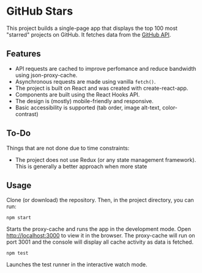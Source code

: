# GitHub Stars

This project builds a single-page app that displays the top 100 most "starred" projects on GitHub.
It fetches data from the [GitHub API](https://developer.github.com/v3/).

## Features

* API requests are cached to improve perfomance and reduce bandwidth using json-proxy-cache.
* Asynchronous requests are made using vanilla `fetch()`.
* The project is built on React and was created with create-react-app.
* Components are built using the React Hooks API.
* The design is (mostly) mobile-friendly and responsive.
* Basic accessibility is supported (tab order, image alt-text, color-contrast)

## To-Do

Things that are not done due to time constraints:

* The project does not use Redux (or any state management framework).  This is generally
  a better approach when more state 

## Usage

Clone (or download) the repository.
Then, in the project directory, you can run:

`npm start`

Starts the proxy-cache and runs the app in the development mode.
Open [http://localhost:3000](http://localhost:3000) to view it in the browser.
The proxy-cache will run on port 3001 and the console will display all cache activity as data is fetched.

`npm test`

Launches the test runner in the interactive watch mode.

